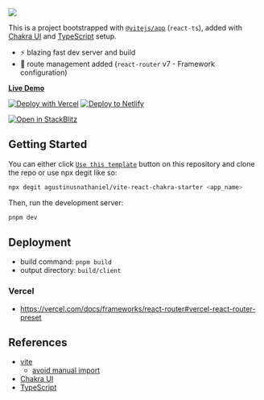 <img src="https://og.sznm.dev/api/generate?heading=vite-react-chakra-starter&text=React+vite+template+with+Chakra-UI+and+TypeScript+setup.&template=color&center=true&height=330" />

This is a project bootstrapped with [`@vitejs/app`](https://vitejs.dev/guide/#scaffolding-your-first-vite-project) (`react-ts`), added with [Chakra UI](https://chakra-ui.com) and [TypeScript](https://www.typescriptlang.org) setup.

- ⚡ blazing fast dev server and build
- 🔗 route management added (`react-router` v7 - Framework configuration)

[**Live Demo**](https://vite-react-chakra-starter.sznm.dev/)

[![Deploy with Vercel](https://vercel.com/button)](https://vercel.com/import/git?s=https://github.com/agustinusnathaniel/vite-react-chakra-starter) [![Deploy to Netlify](https://www.netlify.com/img/deploy/button.svg)](https://app.netlify.com/start/deploy?repository=https://github.com/agustinusnathaniel/vite-react-chakra-starter)

[![Open in StackBlitz](https://developer.stackblitz.com/img/open_in_stackblitz.svg)](https://stackblitz.com/github/agustinusnathaniel/vite-react-chakra-starter)

## Getting Started

You can either click [`Use this template`](https://github.com/agustinusnathaniel/vite-react-chakra-starter/generate) button on this repository and clone the repo or use npx degit like so:

```bash
npx degit agustinusnathaniel/vite-react-chakra-starter <app_name>
```

Then, run the development server:

```bash
pnpm dev
```

## Deployment

- build command: `pnpm build`
- output directory: `build/client`

### Vercel

- https://vercel.com/docs/frameworks/react-router#vercel-react-router-preset

## References

- [vite](https://vitejs.dev)
  - [avoid manual import](https://vitejs.dev/guide/features.html#jsx)
- [Chakra UI](https://chakra-ui.com/)
- [TypeScript](https://www.typescriptlang.org)
